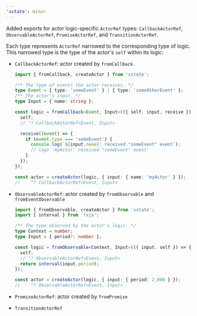 ```yaml
---
'xstate': minor
---
```


Added exports for actor logic-specific `ActorRef` types: `CallbackActorRef`, `ObservableActorRef`, `PromiseActorRef`, and `TransitionActorRef`.

Each type represents `ActorRef` narrowed to the corresponding type of logic. This narrowed type is the type of the actor's `self` within its logic:

- `CallbackActorRef`: actor created by `fromCallback`

  ```ts
  import { fromCallback, createActor } from 'xstate';

  /** The type of events the actor receives. */
  type Event = { type: 'someEvent' } | { type: 'someOtherEvent' };
  /** The actor's input. */
  type Input = { name: string };

  const logic = fromCallback<Event, Input>(({ self, input, receive }) => {
    self;
    // ^? CallbackActorRef<Event, Input>

    receive((event) => {
      if (event.type === 'someEvent') {
        console.log(`${input.name}: received "someEvent" event`);
        // logs 'myActor: received "someEvent" event'
      }
    });
  });

  const actor = createActor(logic, { input: { name: 'myActor' } });
  //    ^? CallbackActorRef<Event, Input>
  ```

- `ObservableActorRef`: actor created by `fromObservable` and `fromEventObservable`

  ```ts
  import { fromObservable, createActor } from 'xstate';
  import { interval } from 'rxjs';

  /** The type observed by the actor's logic. */
  type Context = number;
  type Input = { period?: number };

  const logic = fromObservable<Context, Input>(({ input, self }) => {
    self;
    // ^? ObservableActorRef<Event, Input>
    return interval(input.period);
  });

  const actor = createActor(logic, { input: { period: 2_000 } });
  //    ^? ObservableActorRef<Event, Input>
  ```

- `PromiseActorRef`: actor created by `fromPromise`
- `TransitionActorRef`
